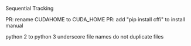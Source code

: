 Sequential Tracking

PR: rename CUDAHOME to CUDA_HOME
PR: add "pip install cffi" to install manual

python 2 to python 3
underscore file names
do not duplicate files

